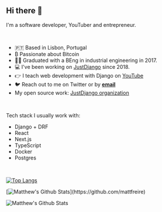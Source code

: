 <div>
<h2>Hi there 👋</h2>
</div>

<div>

I'm a software developer, YouTuber and entrepreneur. 
  
<br />
  
- 🇵🇹 Based in Lisbon, Portugal
- ₿ Passionate about Bitcoin
- 👨‍🎓 Graduated with a BEng in industrial engineering in 2017.
- 💻 I've been working on <a href="https://justdjango.com" target="_blank">JustDjango</a> since 2018.
- 👉 I teach web development with Django on [YouTube](https://www.youtube.com/channel/UCRM1gWNTDx0SHIqUJygD-kQ")
- 🐦 Reach out to me on Twitter or by <a href="mailto:matt@justdjango.com"><b>email</b></a>
- My open source work: <a href="https://github.com/justdjango" target="_blank">JustDjango organization</a>
  
<br />

Tech stack I usually work with:
  
- Django + DRF
- React
- Next.js
- TypeScript
- Docker
- Postgres
  
</div>

<div>

</div>

<div>
  
<br />

[![Top Langs](https://github-readme-stats.vercel.app/api/top-langs/?username=anuraghazra&layout=compact)](https://github.com/mattfreire)

[![Matthew's Github Stats]([https://github-readme-stats.vercel.app/api/top-langs/?username=anuraghazra&layout=compact](https://github-readme-stats.vercel.app/api?username=mattfreire&show_icons=true&title_color=161e2e&icon_color=31c48d&text_color=4b5563&bg_color=f4f5f7))](https://github.com/mattfreire)

  
<img src="https://github-readme-stats.vercel.app/api?username=mattfreire&show_icons=true&title_color=161e2e&icon_color=31c48d&text_color=4b5563&bg_color=f4f5f7" alt="Matthew's Github Stats">
